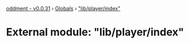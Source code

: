 [oddment - v0.0.31](../README.md) › [Globals](../globals.md) › ["lib/player/index"](_lib_player_index_.md)

# External module: "lib/player/index"


